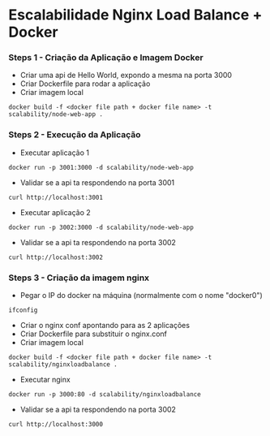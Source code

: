 # Escalabilidade Nginx Load Balance + Docker

### Steps 1 - Criação da Aplicação e Imagem Docker
* Criar uma api de Hello World, expondo a mesma na porta 3000
* Criar Dockerfile para rodar a aplicação
* Criar imagem local
```
docker build -f <docker file path + docker file name> -t scalability/node-web-app .
```

### Steps 2 - Execução da Aplicação
* Executar aplicação 1
```
docker run -p 3001:3000 -d scalability/node-web-app
```
* Validar se a api ta respondendo na porta 3001
```
curl http://localhost:3001
```
* Executar aplicação 2
```
docker run -p 3002:3000 -d scalability/node-web-app
```
* Validar se a api ta respondendo na porta 3002
```
curl http://localhost:3002
```

### Steps 3 - Criação da imagem nginx
* Pegar o IP do docker na máquina (normalmente com o nome "docker0")
```
ifconfig
```
* Criar o nginx conf apontando para as 2 aplicações
* Criar Dockerfile para substituir o nginx.conf
* Criar imagem local
```
docker build -f <docker file path + docker file name> -t scalability/nginxloadbalance .
```
* Executar nginx
```
docker run -p 3000:80 -d scalability/nginxloadbalance
```
* Validar se a api ta respondendo na porta 3002
```
curl http://localhost:3000
```